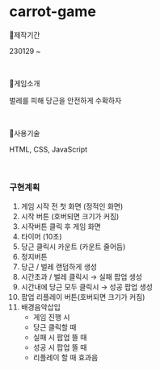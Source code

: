 # carrot-game
 

🥕제작기간 

230129 ~ 

<br>

🥕게임소개

벌레를 피해 당근을 안전하게 수확하자 

<br>

🥕사용기술

HTML, CSS, JavaScript

<br>

### 구현계획
1. 게임 시작 전 첫 화면 (정적인 화면) 
2. 시작 버튼 (호버되면 크기가 커짐) 
3. 시작버튼 클릭 후 게임 화면 
4. 타이머 (10초) 
5. 당근 클릭시 카운트 (카운트 줄어듬)
6. 정지버튼
7. 당근 / 벌레 랜덤하게 생성
8. 시간초과 / 벌레 클릭시 → 실패 팝업 생성 
9. 시간내에 당근 모두 클릭시 → 성공 팝업 생성
10. 팝업 리플레이 버튼(호버되면 크기가 커짐)
11. 배경음악삽입
    - 게임 진행 시 
    - 당근 클릭할 때 
    - 실패 시 팝업 뜰 때
    - 성공 시 팝업 뜰 때
    - 리플레이 할 때 효과음

